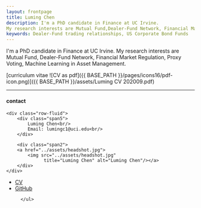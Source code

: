 ```yaml
---
layout: frontpage
title: Luming Chen
description: I'm a PhD candidate in Finance at UC Irvine. 
My research interests are Mutual Fund,Dealer-Fund Network, Financial Market Regulation, Proxy Voting, Machine Learning in Asset Management. 
keywords: Dealer-Fund trading relationships, US Corporate Bond Funds
---
```


I'm a PhD candidate in Finance at UC Irvine. My research interests are Mutual Fund, Dealer-Fund Network, Financial Market Regulation, Proxy Voting, Machine Learning in Asset Management. 

[curriculum vitae ![CV as pdf]({{ BASE_PATH }}/pages/icons16/pdf-icon.png)]({{ BASE_PATH }}/assets/Luming CV 202009.pdf)<br/>


---


<div class="container">
<h4><a name="contact"></a>contact</h4>

    <div class="row-fluid">
        <div class="span5">
            Luming Chen<br/>
            Email: lumingc1@uci.edu<br/>
        </div>

        <div class="span2">
        <a href="../assets/headshot.jpg">
            <img src="../assets/headshot.jpg"
                  title="Luming Chen" alt="Luming Chen"/></a>
        </div>
    </div>
</div>

<div class="navbar">
  <div class="navbar-inner">
      <ul class="nav">
          <li><a href="{{ BASE_PATH }}/assets/Luming CV 202009.pdf">CV</a></li>
          <li><a href="https://github.com/luming-chen">GitHub</a></li>
          
      </ul>
  </div>
</div>